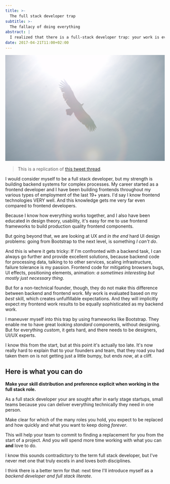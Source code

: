 ```yaml
---
title: >-
  The full stack developer trap
subtitle: >-
  The fallacy of doing everything
abstract: |
  I realized that there is a full-stack developer trap: your work is evaluated based on your best skill, which unfulfillable expectations.
date: 2017-04-21T11:00+02:00
---
```


![Eagle soaring](../media/the-full-stack-developer-trap.jpg)

> This is a replication of
> [this tweet thread](https://twitter.com/coderbyheart/status/853163306349187072).

I would consider myself to be a full stack developer, but my strength is
building backend systems for complex processes. My career started as a frontend
developer and I have been building frontends throughout my various types of
employment of the last 19+ years. I'd say I know frontend technologies VERY
well. And this knowledge gets me very far even compared to frontend developers.

Because I know how everything works together, and I also have been educated in
design theory, usability, it's easy for me to use frontend frameworks to build
production quality frontend components.

But going beyond that, we are looking at UX and _in the end_ hard UI design
problems: going from Bootstrap to the next level, is something _I can't do_.

And this is where it gets tricky: If I'm confronted with a backend task, I can
always go further and provide excellent solutions, because backend code for
processing data, talking to to other services, scaling infrastructure, failure
tolerance is my passion. Frontend code for mitigating browsers bugs, UI effects,
positioning elements, animation: _a sometimes interesting but mostly just
necessary thing_.

But for a non-technical founder, though, they do not make this difference
between backend and frontend work. My work is evaluated based on my _best_
skill, which creates unfulfillable expectations. And they will implicitly expect
my frontend work results to be equally sophisticated as my backend work.

I maneuver myself into this trap by using frameworks like Bootstrap. They enable
me to have great looking _standard_ components, without designing. But for
everything _custom_, it gets hard, and there needs to be designers, UI/UX
experts.

I know this from the start, but at this point it's actually too late. It's now
really hard to explain that to your founders and team, that they road you had
taken them on is not getting just a little bumpy, but ends _now_, at a cliff.

## Here is what you can do

**Make your skill distribution and preference explicit when working in the full
stack role.**

As a full stack developer your are sought after in early stage startups, small
teams because you can deliver everything technically they need in one person.

Make clear for which of the many roles you hold, you expect to be replaced and
how quickly and what you want to keep doing _forever_.

This will help your team to commit to finding a replacement for you from the
start of a project. And you will spend more time working with what you can
**and** love to do.

I know this sounds contradictory to the term full stack developer, but I've
never met one that truly excels in and loves both disciplines.

I think there is a better term for that: next time I'll introduce myself as a
_backend developer and full stack literate_.
